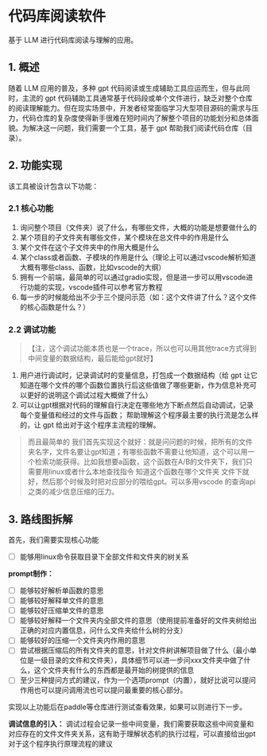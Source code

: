 # 代码库阅读软件

基于 LLM 进行代码库阅读与理解的应用。

## 1. 概述

随着 LLM 应用的普及，多种 gpt 代码阅读或生成辅助工具应运而生，但与此同时，主流的 gpt 代码辅助工具通常基于代码段或单个文件进行，缺乏对整个仓库的阅读理解能力。但在现实场景中，开发者经常面临学习大型项目源码的需求与压力，代码仓库的复杂度使得新手很难在短时间内了解整个项目的功能划分和总体面貌。为解决这一问题，我们需要一个工具，基于 gpt 帮助我们阅读代码仓库（目录）。

## 2. 功能实现

该工具被设计包含以下功能：

### 2.1 核心功能

1.	询问整个项目（文件夹）说了什么，有哪些文件，大概的功能是想要做什么的
2.	某个项目的子文件夹有哪些文件，某个模块在总文件中的作用是什么
3.	某个文件在这个子文件夹中的作用大概是什么
4.	某个class或者函数、子模块的作用是什么（理论上可以通过vscode解析知道大概有哪些class、函数，比如vscode的大纲）
5.	拥有一个前端，最简单的可以通过gradio实现，但是进一步可以用vscode进行功能的实现，vscode插件可以参考官方教程
6.	每一步的时候能给出不少于三个提问示范（如：这个文件讲了什么？这个文件的核心函数是什么？）

### 2.2 调试功能

> 【注，这个调试功能本质也是一个trace，所以也可以用其他trace方式得到中间变量的数据结构，最后能给gpt就好】

1.	用户进行调试时，记录调试时的变量信息，打包成一个数据结构（给 gpt 让它知道在哪个文件的哪个函数位置执行后这些值做了哪些更新，作为信息补充可以更好的说明这个调试过程大概做了什么）
2.	可以让gpt根据对代码的理解自行决定在哪些地方下断点然后自动调试，记录每个变量值和经过的文件与函数； 帮助理解这个程序最主要的执行流是怎么样的，让 gpt 给出对于这个程序主流程的理解。

> 而且最简单的 我们首先实现这个就好：就是问问题的时候，把所有的文件夹名字，文件名要让gpt知道；有哪些函数不需要让他知道，这个可以用一个检索功能获得。比如我想要a函数，这个函数在A/B的文件夹下，我们只需要用linux或者什么本地查找指令 知道这个函数在哪个文件夹 文件下就好，然后那个时候及时把对应部分的喂给gpt。可以多用vscode 的查询api之类的减少信息压缩的压力。

## 3. 路线图拆解

首先，我们需要实现核心功能

- [ ] 能够用linux命令获取目录下全部文件和文件夹的树关系

**prompt制作：**

- [ ] 能够较好解析单函数的意思
- [ ] 能够较好解释单文件的意思
- [ ] 能够较好压缩单文件的意思
- [ ] 能够较好解释一个文件夹内全部文件的意思（使用提前准备好的文件夹树给出正确的对应内置信息，问什么文件夹给什么树的分支）
- [ ] 能够较好的压缩一个文件夹内作用的意思
- [ ] 尝试根据压缩后的所有文件夹的意思，针对文件树讲解项目做了什么（最小单位是一级目录的文件和文件夹），具体细节可以进一步问xxx文件夹中做了什么，这个文件夹有什么的东西都是最开始的树提供的信息
- [ ] 至少三种提问方式的建议，作为一个选项prompt（内置），就好比说可以提问作用也可以提问调用流也可以提问最重要的核心部分。

实现以上功能后在paddle等仓库进行测试查看效果，如果可以则进行下一步。

**调试信息的引入：**
调试过程会记录一些中间变量，我们需要获取这些中间变量和对应存在的文件文件夹关系，这有助于理解状态机的执行过程，可以直接给出gpt对于这个程序执行原理流程的建议
